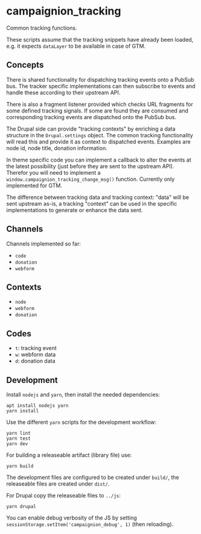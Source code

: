 # campaignion_tracking

Common tracking functions.

These scripts assume that the tracking snippets have already been loaded,
e.g. it expects `dataLayer` to be available in case of GTM.

## Concepts

There is shared functionality for dispatching tracking events onto a PubSub bus.
The tracker specific implementations can then subscribe to events and handle
these according to their upstream API.

There is also a fragment listener provided which checks URL fragments for
some defined tracking signals. If some are found they are consumed and
corresponding tracking events are dispatched onto the PubSub bus.

The Drupal side can provide "tracking contexts" by enriching a data
structure in the `Drupal.settings` object. The common tracking functionality
will read this and provide it as context to dispatched events.
Examples are node id, node title, donation information.

In theme specific code you can implement a callback to alter the events at
the latest possibility (just before they are sent to the upstream API).
Therefor you will need to implement a
`window.campaignion_tracking_change_msg()` function.
Currently only implemented for GTM.

The difference between tracking data and tracking context:
"data" will be sent upstream as-is, a tracking "context" can be used in the
specific implementations to generate or enhance the data sent.

## Channels

Channels implemented so far:

- `code`
- `donation`
- `webform`

## Contexts

- `node`
- `webform`
- `donation`

## Codes

- `t`: tracking event
- `w`: webform data
- `d`: donation data

## Development

Install `nodejs` and `yarn`, then install the needed dependencies:

    apt install nodejs yarn
    yarn install

Use the different `yarn` scripts for the development workflow:

    yarn lint
    yarn test
    yarn dev

For building a releaseable artifact (library file) use:

    yarn build

The development files are configured to be created under `build/`, the
releaseable files are created under `dist/`.

For Drupal copy the releaseable files to `../js`:

    yarn drupal

You can enable debug verbosity of the JS by setting
`sessionStorage.setItem('campaignion_debug', 1)` (then reloading).

